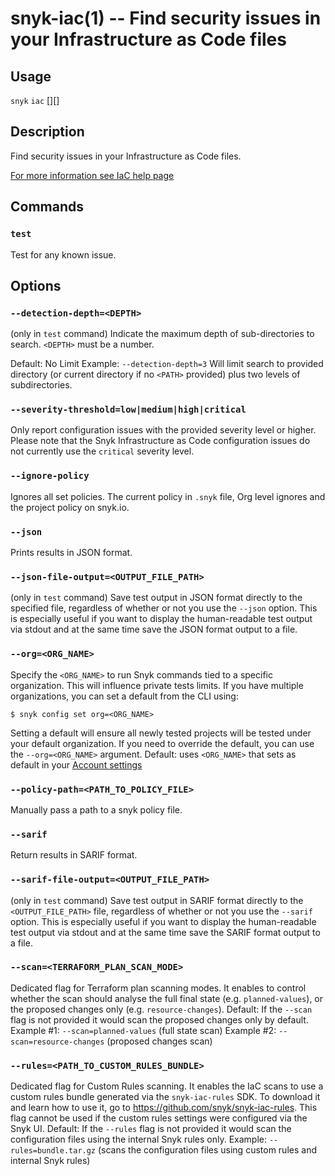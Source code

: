 # snyk-iac(1) -- Find security issues in your Infrastructure as Code files

## Usage

`snyk` `iac` [<COMMAND>][<options>] <PATH>

## Description

Find security issues in your Infrastructure as Code files.

[For more information see IaC help page](https://snyk.co/ucT6Q)

## Commands

### `test`

Test for any known issue.

## Options

### `--detection-depth=<DEPTH>`

(only in `test` command)
Indicate the maximum depth of sub-directories to search. `<DEPTH>` must be a number.

Default: No Limit
Example: `--detection-depth=3`
Will limit search to provided directory (or current directory if no `<PATH>` provided) plus two levels of subdirectories.

### `--severity-threshold=low|medium|high|critical`

Only report configuration issues with the provided severity level or higher. Please note that the Snyk Infrastructure as Code configuration issues do not currently use the `critical` severity level.

### `--ignore-policy`

Ignores all set policies. The current policy in `.snyk` file, Org level ignores and the project policy on snyk.io.

### `--json`

Prints results in JSON format.

### `--json-file-output=<OUTPUT_FILE_PATH>`

(only in `test` command)
Save test output in JSON format directly to the specified file, regardless of whether or not you use the `--json` option.
This is especially useful if you want to display the human-readable test output via stdout and at the same time save the JSON format output to a file.

### `--org=<ORG_NAME>`

Specify the `<ORG_NAME>` to run Snyk commands tied to a specific organization. This will influence private tests limits.
If you have multiple organizations, you can set a default from the CLI using:

`$ snyk config set org=<ORG_NAME>`

Setting a default will ensure all newly tested projects will be tested
under your default organization. If you need to override the default, you can use the `--org=<ORG_NAME>` argument.
Default: uses `<ORG_NAME>` that sets as default in your [Account settings](https://app.snyk.io/account)

### `--policy-path=<PATH_TO_POLICY_FILE>`

Manually pass a path to a snyk policy file.

### `--sarif`

Return results in SARIF format.

### `--sarif-file-output=<OUTPUT_FILE_PATH>`

(only in `test` command)
Save test output in SARIF format directly to the `<OUTPUT_FILE_PATH>` file, regardless of whether or not you use the `--sarif` option.
This is especially useful if you want to display the human-readable test output via stdout and at the same time save the SARIF format output to a file.

### `--scan=<TERRAFORM_PLAN_SCAN_MODE>`

Dedicated flag for Terraform plan scanning modes.
It enables to control whether the scan should analyse the full final state (e.g. `planned-values`), or the proposed changes only (e.g. `resource-changes`).
Default: If the `--scan` flag is not provided it would scan the proposed changes only by default.
Example #1: `--scan=planned-values` (full state scan)
Example #2: `--scan=resource-changes` (proposed changes scan)

### `--rules=<PATH_TO_CUSTOM_RULES_BUNDLE>`

Dedicated flag for Custom Rules scanning.
It enables the IaC scans to use a custom rules bundle generated via the `snyk-iac-rules` SDK. To download it and learn how to use it, go to
https://github.com/snyk/snyk-iac-rules.
This flag cannot be used if the custom rules settings were configured via the Snyk UI.
Default: If the `--rules` flag is not provided it would scan the configuration files using the internal Snyk rules only.
Example: `--rules=bundle.tar.gz` (scans the configuration files using custom rules and internal Snyk rules)
